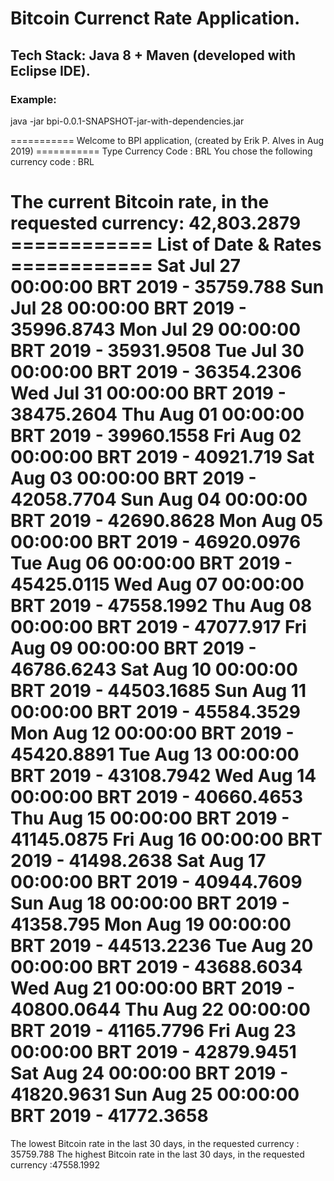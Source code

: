 # Bitcoin Currenct Rate Application.


## Tech Stack: Java 8 + Maven (developed with Eclipse IDE).


### Example:

java -jar bpi-0.0.1-SNAPSHOT-jar-with-dependencies.jar


=========== Welcome to BPI application,  (created by Erik P. Alves in Aug 2019) ===========
Type Currency Code : 
BRL
You chose the following currency code : BRL 

The current Bitcoin rate, in the requested currency: 42,803.2879
============ List of Date & Rates ============
Sat Jul 27 00:00:00 BRT 2019 - 35759.788
Sun Jul 28 00:00:00 BRT 2019 - 35996.8743
Mon Jul 29 00:00:00 BRT 2019 - 35931.9508
Tue Jul 30 00:00:00 BRT 2019 - 36354.2306
Wed Jul 31 00:00:00 BRT 2019 - 38475.2604
Thu Aug 01 00:00:00 BRT 2019 - 39960.1558
Fri Aug 02 00:00:00 BRT 2019 - 40921.719
Sat Aug 03 00:00:00 BRT 2019 - 42058.7704
Sun Aug 04 00:00:00 BRT 2019 - 42690.8628
Mon Aug 05 00:00:00 BRT 2019 - 46920.0976
Tue Aug 06 00:00:00 BRT 2019 - 45425.0115
Wed Aug 07 00:00:00 BRT 2019 - 47558.1992
Thu Aug 08 00:00:00 BRT 2019 - 47077.917
Fri Aug 09 00:00:00 BRT 2019 - 46786.6243
Sat Aug 10 00:00:00 BRT 2019 - 44503.1685
Sun Aug 11 00:00:00 BRT 2019 - 45584.3529
Mon Aug 12 00:00:00 BRT 2019 - 45420.8891
Tue Aug 13 00:00:00 BRT 2019 - 43108.7942
Wed Aug 14 00:00:00 BRT 2019 - 40660.4653
Thu Aug 15 00:00:00 BRT 2019 - 41145.0875
Fri Aug 16 00:00:00 BRT 2019 - 41498.2638
Sat Aug 17 00:00:00 BRT 2019 - 40944.7609
Sun Aug 18 00:00:00 BRT 2019 - 41358.795
Mon Aug 19 00:00:00 BRT 2019 - 44513.2236
Tue Aug 20 00:00:00 BRT 2019 - 43688.6034
Wed Aug 21 00:00:00 BRT 2019 - 40800.0644
Thu Aug 22 00:00:00 BRT 2019 - 41165.7796
Fri Aug 23 00:00:00 BRT 2019 - 42879.9451
Sat Aug 24 00:00:00 BRT 2019 - 41820.9631
Sun Aug 25 00:00:00 BRT 2019 - 41772.3658
==============================================
The lowest Bitcoin rate in the last 30 days, in the requested currency : 35759.788
The highest Bitcoin rate in the last 30 days, in the requested currency :47558.1992



